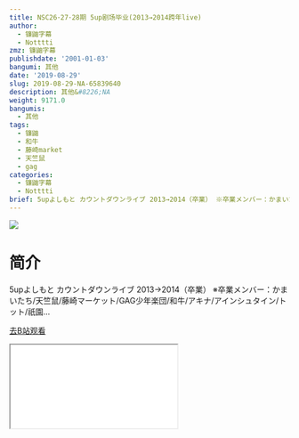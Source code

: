 ```yaml
---
title: NSC26･27･28期 5up剧场毕业(2013→2014跨年live)
author:
  - 镰鼬字幕
  - Notttti
zmz: 镰鼬字幕
publishdate: '2001-01-03'
bangumi: 其他
date: '2019-08-29'
slug: 2019-08-29-NA-65839640
description: 其他&#8226;NA
weight: 9171.0
bangumis:
  - 其他
tags:
  - 镰鼬
  - 和牛
  - 藤崎market
  - 天竺鼠
  - gag
categories:
  - 镰鼬字幕
  - Notttti
brief: 5upよしもと カウントダウンライブ 2013→2014（卒業） ※卒業メンバー：かまいたち/天竺鼠/藤崎マーケット/GAG少年楽団/和牛/アキナ/アインシュタイン/トット/祇園...
---
```

![](https://raw.githubusercontent.com/tcgriffith/owaraisite/master/static/tmpimg/fa6abe2ad1bd1c47f9e39c403ce690bb496914cd.jpg.480.jpg)
# 简介  
5upよしもと カウントダウンライブ 2013→2014（卒業）
※卒業メンバー：かまいたち/天竺鼠/藤崎マーケット/GAG少年楽団/和牛/アキナ/アインシュタイン/トット/祇園...  

[去B站观看](https://www.bilibili.com/video/av65839640/)
<div class ="resp-container"><iframe class="testiframe" src="//player.bilibili.com/player.html?aid=65839640"", scrolling="no", allowfullscreen="true" > </iframe></div> 
